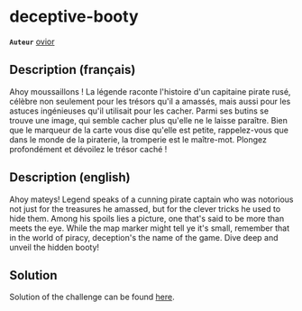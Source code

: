 # deceptive-booty

**`Auteur`** [ovior](https://github.com/dgagn)

## Description (français)

Ahoy moussaillons ! La légende raconte l'histoire d'un capitaine pirate rusé, célèbre non seulement pour les trésors qu'il a amassés, mais aussi pour les astuces ingénieuses qu'il utilisait pour les cacher. Parmi ses butins se trouve une image, qui semble cacher plus qu'elle ne le laisse paraître. Bien que le marqueur de la carte vous dise qu'elle est petite, rappelez-vous que dans le monde de la piraterie, la tromperie est le maître-mot. Plongez profondément et dévoilez le trésor caché !

## Description (english)

Ahoy mateys! Legend speaks of a cunning pirate captain who was notorious not just for the treasures he amassed, but for the clever tricks he used to hide them. Among his spoils lies a picture, one that's said to be more than meets the eye. While the map marker might tell ye it's small, remember that in the world of piracy, deception's the name of the game. Dive deep and unveil the hidden booty!

## Solution

Solution of the challenge can be found [here](solution/).
